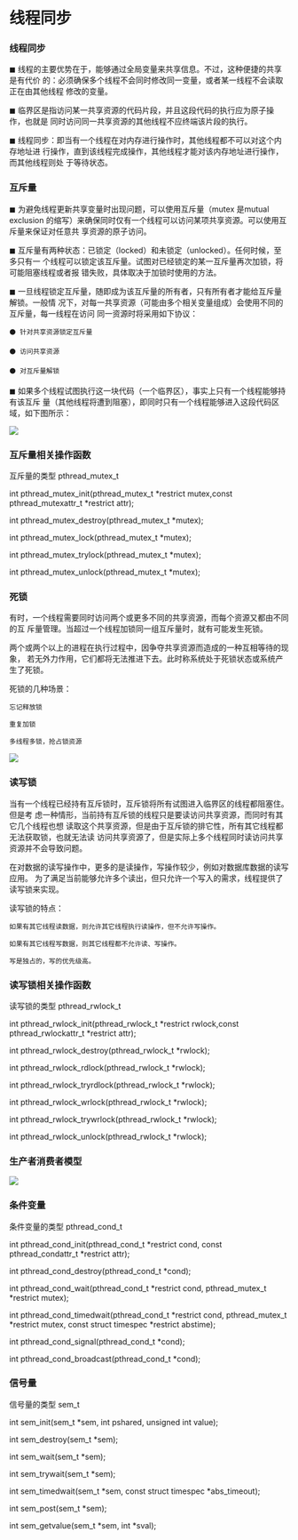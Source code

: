 # 线程同步

### 线程同步
◼ 线程的主要优势在于，能够通过全局变量来共享信息。不过，这种便捷的共享是有代价
的：必须确保多个线程不会同时修改同一变量，或者某一线程不会读取正在由其他线程
修改的变量。

◼ 临界区是指访问某一共享资源的代码片段，并且这段代码的执行应为原子操作，也就是
同时访问同一共享资源的其他线程不应终端该片段的执行。

◼ 线程同步：即当有一个线程在对内存进行操作时，其他线程都不可以对这个内存地址进
行操作，直到该线程完成操作，其他线程才能对该内存地址进行操作，而其他线程则处
于等待状态。

### 互斥量
◼ 为避免线程更新共享变量时出现问题，可以使用互斥量（mutex 是mutual exclusion
的缩写）来确保同时仅有一个线程可以访问某项共享资源。可以使用互斥量来保证对任意共
享资源的原子访问。

◼ 互斥量有两种状态：已锁定（locked）和未锁定（unlocked）。任何时候，至多只有一
个线程可以锁定该互斥量。试图对已经锁定的某一互斥量再次加锁，将可能阻塞线程或者报
错失败，具体取决于加锁时使用的方法。

◼ 一旦线程锁定互斥量，随即成为该互斥量的所有者，只有所有者才能给互斥量解锁。一般情
况下，对每一共享资源（可能由多个相关变量组成）会使用不同的互斥量，每一线程在访问
同一资源时将采用如下协议：

    ⚫ 针对共享资源锁定互斥量

    ⚫ 访问共享资源

    ⚫ 对互斥量解锁


◼ 如果多个线程试图执行这一块代码（一个临界区），事实上只有一个线程能够持有该互斥
量（其他线程将遭到阻塞），即同时只有一个线程能够进入这段代码区域，如下图所示：

![](../image/linuxnet/线程同步/221933.png)

### 互斥量相关操作函数

互斥量的类型 pthread_mutex_t

int pthread_mutex_init(pthread_mutex_t *restrict mutex,const pthread_mutexattr_t *restrict attr);

int pthread_mutex_destroy(pthread_mutex_t *mutex);

int pthread_mutex_lock(pthread_mutex_t *mutex);

int pthread_mutex_trylock(pthread_mutex_t *mutex);

int pthread_mutex_unlock(pthread_mutex_t *mutex);

### 死锁

有时，一个线程需要同时访问两个或更多不同的共享资源，而每个资源又都由不同的互
斥量管理。当超过一个线程加锁同一组互斥量时，就有可能发生死锁。

两个或两个以上的进程在执行过程中，因争夺共享资源而造成的一种互相等待的现象，
若无外力作用，它们都将无法推进下去。此时称系统处于死锁状态或系统产生了死锁。

死锁的几种场景：

    忘记释放锁

    重复加锁

    多线程多锁，抢占锁资源

![](../image/linuxnet/线程同步/222125.png)

### 读写锁

当有一个线程已经持有互斥锁时，互斥锁将所有试图进入临界区的线程都阻塞住。但是考
虑一种情形，当前持有互斥锁的线程只是要读访问共享资源，而同时有其它几个线程也想
读取这个共享资源，但是由于互斥锁的排它性，所有其它线程都无法获取锁，也就无法读
访问共享资源了，但是实际上多个线程同时读访问共享资源并不会导致问题。

在对数据的读写操作中，更多的是读操作，写操作较少，例如对数据库数据的读写应用。
为了满足当前能够允许多个读出，但只允许一个写入的需求，线程提供了读写锁来实现。

读写锁的特点：

    如果有其它线程读数据，则允许其它线程执行读操作，但不允许写操作。

    如果有其它线程写数据，则其它线程都不允许读、写操作。

    写是独占的，写的优先级高。

### 读写锁相关操作函数

读写锁的类型 pthread_rwlock_t

int pthread_rwlock_init(pthread_rwlock_t *restrict rwlock,const pthread_rwlockattr_t *restrict attr);

int pthread_rwlock_destroy(pthread_rwlock_t *rwlock);

int pthread_rwlock_rdlock(pthread_rwlock_t *rwlock);

int pthread_rwlock_tryrdlock(pthread_rwlock_t *rwlock);

int pthread_rwlock_wrlock(pthread_rwlock_t *rwlock);

int pthread_rwlock_trywrlock(pthread_rwlock_t *rwlock);

int pthread_rwlock_unlock(pthread_rwlock_t *rwlock);

### 生产者消费者模型

![](../image/linuxnet/线程同步/222504.png)

### 条件变量

条件变量的类型 pthread_cond_t

int pthread_cond_init(pthread_cond_t *restrict cond, const
pthread_condattr_t *restrict attr);

int pthread_cond_destroy(pthread_cond_t *cond);

int pthread_cond_wait(pthread_cond_t *restrict cond,
pthread_mutex_t *restrict mutex);

int pthread_cond_timedwait(pthread_cond_t *restrict cond,
pthread_mutex_t *restrict mutex, const struct timespec *restrict
abstime);

int pthread_cond_signal(pthread_cond_t *cond);

int pthread_cond_broadcast(pthread_cond_t *cond);

### 信号量

信号量的类型 sem_t

int sem_init(sem_t *sem, int pshared, unsigned int value);

int sem_destroy(sem_t *sem);

int sem_wait(sem_t *sem);

int sem_trywait(sem_t *sem);

int sem_timedwait(sem_t *sem, const struct timespec *abs_timeout);

int sem_post(sem_t *sem);

int sem_getvalue(sem_t *sem, int *sval);